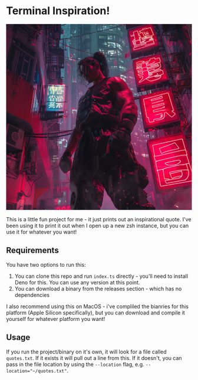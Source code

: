 # Terminal Inspiration!

![Martial Artist in a cyberpunk style](artist.png)

This is a little fun project for me - it just prints out an inspirational quote. I've been using it to print it out when I open up a new zsh instance, but you can use it for whatever you want!

## Requirements

You have two options to run this:

1. You can clone this repo and run `index.ts` directly - you'll need to install Deno for this. You can use any version at this point.
2. You can download a binary from the releases section - which has no dependencies

I also recommend using this on MacOS - i've compliled the bianries for this platform (Apple Silicon specifically), but you can download and compile it yourself for whatever platform you want!

## Usage

If you run the project/binary on it's own, it will look for a file called `quotes.txt`. If it exists it will pull out a line from this. If it doesn't, you can pass in the file location by using the `--location` flag, e.g. `--location="~/quotes.txt"`.
